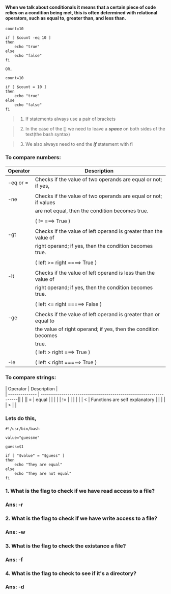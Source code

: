 
#### When we talk about conditionals it means that a certain piece of code relies on a condition being met, this is often determined with relational operators, such as equal to, greater than, and less than.

```
count=10

if [ $count -eq 10 ]
then
    echo "true"
else
    echo "false"
fi

OR,

count=10

if [ $count = 10 ]
then
    echo "true"
else
    echo "false"
fi

```
>1. If statements always use a pair of brackets

>2. In the case of the [] we need to leave a ***space*** on both sides of the text(the bash syntax)

>3. We also always need to end the ***if*** statement with fi

### To compare numbers:


|   Operator     |                    Description                                    |  
| -------------- | ------------------------------------------------------------------| 
|  -eq or =      |  Checks if the value of two operands are equal or not; if yes,    |         |                |    then the condition becomes true.                    |
|                |                                                                   |
|     -ne        |  Checks if the value of two operands are equal or not; if values  | 
|                |   are not equal, then the condition becomes true.                 |
|                |                                                                   |
|		 |           (  !=  ===> True )                                      |
|                |                                                                   | 
|     -gt        |  Checks if the value of left operand is greater than the value of | 
|                |  right operand; if yes, then the condition becomes true.          |
|                |                                                                   |
|                |             (  left >= right  ====> True    )                     |
|                |                                                                   | 
|      -lt       |  Checks if the value of left operand is less than the value of    |
|                |  right operand; if yes, then the condition becomes true.          |
|                |                                                                   | 
|                |             (  left <= right  =====> False  )                     |
|                |                                                                   |
|      -ge       |  Checks if the value of left operand is greater than or equal to  | 
|                |  the value of right operand; if yes, then the condition becomes   | 
|                |  true.                                                            |
|                |           (  left > right  ===> True  )                           |
|                |                                                                   |
|      -le       |         ( left  < right  =====> True )                            |


### To compare strings:

|   Operator     |                    Description                                    |  
| -------------- | ------------------------------------------------------------------||                |																   ||       =         |                   equal                                          |
|                 |																	 |
|       !=        |                                                                  |
|                 |                                                                  |
|       <         | 				  Functions are self explanatory                 |
|                 | 																 |
|       >         |  																 |

	
### Lets do this,

```
#!/usr/bin/bash

value="guessme"

guess=$1

if [ "$value" = "$guess" ] 
then
	echo "They are equal"
else
	echo "They are not equal"
fi

```
### 1. What is the flag to check if we have read access to a file?

### Ans: -r

### 2. What is the flag to check if we have write access to a file?

### Ans: -w

### 3. What is the flag to check the existance a file?

### Ans: -f

### 4. What is the flag to check to see if it's a directory?

### Ans: -d




